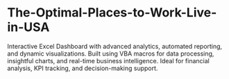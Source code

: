 # The-Optimal-Places-to-Work-Live-in-USA
Interactive Excel Dashboard with advanced analytics, automated reporting, and dynamic visualizations. Built using VBA macros for data processing, insightful charts, and real-time business intelligence. Ideal for financial analysis, KPI tracking, and decision-making support.
